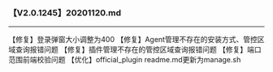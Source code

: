 ### 【V2.0.1245】20201120.md
----
【修复】登录弹窗大小调整为400
【修复】Agent管理不存在的安装方式、管控区域查询报错问题
【修复】插件管理不存在的管控区域查询报错问题
【修复】端口范围前端校验问题
【优化】official_plugin readme.md更新为manage.sh
